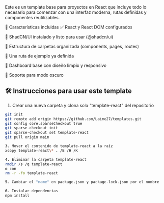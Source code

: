 Este es un template base para proyectos en React que incluye todo lo necesario para comenzar con una interfaz moderna, rutas definidas y componentes reutilizables.

🚀 Características incluidas
✅ React y React DOM configurados

🎨 ShadCN/UI instalado y listo para usar (@shadcn/ui)

📁 Estructura de carpetas organizada (components, pages, routes)

🧭 Una ruta de ejemplo ya definida

🧩 Dashboard base con diseño limpio y responsivo

🌙 Soporte para modo oscuro

## 🛠️ Instrucciones para usar este template

1. Crear una nueva carpeta y clona solo "template-react" del repositorio
```bash
git init
git remote add origin https://github.com/Laime27/templates.git
git config core.sparseCheckout true
git sparse-checkout init
git sparse-checkout set template-react
git pull origin main

3. Mover el contenido de template-react a la raíz
xcopy template-react\* . /E /H /K

4. Eliminar la carpeta template-react
rmdir /s /q template-react  
o con 
rm -r -fo template-react

5. Cambiar el "name" en package.json y package-lock.json por el nombre del nuevo proyecto

6. Instalar dependencias
npm install

